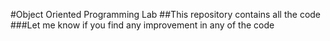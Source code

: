 #Object Oriented Programming Lab
##This repository contains all the code 
###Let me know if you find any improvement in any of the code
